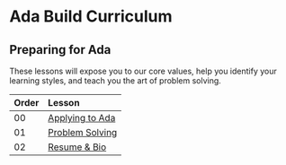 # Ada Build Curriculum

## Preparing for Ada
These lessons will expose you to our core values, help you identify your learning styles, and teach you the art of problem solving.

| Order | Lesson                                 |
| :---- | :------------------------------------- |
| 00    | [Applying to Ada](./applying-to-ada)   |
| 01    | [Problem Solving](./problem-solving/)  |
| 02    | [Resume & Bio](./resume-bio/README.md) |

